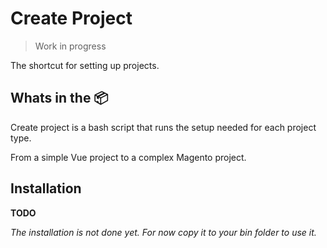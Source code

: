 # Create Project

> Work in progress

The shortcut for setting up projects.

## Whats in the 📦

Create project is a bash script
that runs the setup needed for each project type.

From a simple Vue project to a complex Magento project.

## Installation

**TODO**

_The installation is not done yet._
_For now copy it to your bin folder to use it._
